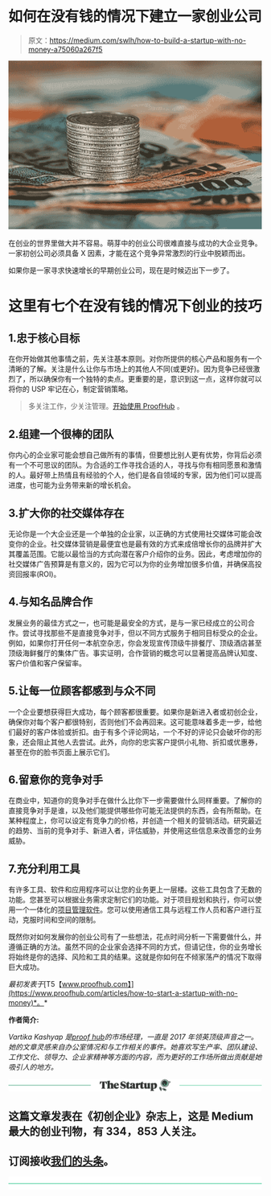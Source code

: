 # 如何在没有钱的情况下建立一家创业公司

> 原文：<https://medium.com/swlh/how-to-build-a-startup-with-no-money-a75060a267f5>

![](img/68b1ef7768f81767ffd17b7094d8df20.png)

在创业的世界里做大并不容易。萌芽中的创业公司很难直接与成功的大企业竞争。一家初创公司必须具备 X 因素，才能在这个竞争异常激烈的行业中脱颖而出。

如果你是一家寻求快速增长的早期创业公司，现在是时候迈出下一步了。

# 这里有七个在没有钱的情况下创业的技巧

## 1.忠于核心目标

在你开始做其他事情之前，先关注基本原则。对你所提供的核心产品和服务有一个清晰的了解。关注是什么让你与市场上的其他人不同(或更好)。因为竞争已经很激烈了，所以确保你有一个独特的卖点。更重要的是，意识到这一点，这样你就可以将你的 USP 牢记在心，制定营销策略。

> 多关注工作，少关注管理。[开始使用 ProofHub](http://www.proofhub.com/#utm_source=Medium&utm_medium=Referral&utm_campaign=Growth&utm_content=How%20to%20Build%20a%20Startup%20With%20No%20Money) 。

## 2.组建一个很棒的团队

你内心的企业家可能会想自己做所有的事情，但要想比别人更有优势，你背后必须有一个不可思议的团队。为合适的工作寻找合适的人，寻找与你有相同愿景和激情的人。最好带上热情且有经验的个人，他们是各自领域的专家，因为他们可以提高进度，也可能为业务带来新的增长机会。

## 3.扩大你的社交媒体存在

无论你是一个大企业还是一个单独的企业家，以正确的方式使用社交媒体可能会改变你的企业。社交媒体营销是最便宜也是最有效的方式来成倍增长你的品牌并扩大其覆盖范围。它能以最恰当的方式向潜在客户介绍你的业务。因此，考虑增加你的社交媒体广告预算是有意义的，因为它可以为你的业务增加很多价值，并确保高投资回报率(ROI)。

## 4.与知名品牌合作

发展业务的最佳方式之一，也可能是最安全的方式，是与一家已经成立的公司合作。尝试寻找那些不是直接竞争对手，但以不同方式服务于相同目标受众的企业。例如，如果你打开任何一本航空杂志，你会发现宣传顶级牛排餐厅、顶级酒店甚至顶级海鲜餐厅的集体广告。事实证明，合作营销的概念可以显著提高品牌认知度、客户价值和客户保留率。

## 5.让每一位顾客都感到与众不同

一个企业要想获得巨大成功，每个顾客都很重要。如果你是新进入者或初创企业，确保你对每个客户都很特别，否则他们不会再回来。这可能意味着多走一步，给他们最好的客户体验或折扣。由于有多个评论网站，一个不好的评论只会破坏你的形象，还会阻止其他人去尝试。此外，向你的忠实客户提供小礼物、折扣或优惠券，甚至在你的脸书页面上展示它们。

## 6.留意你的竞争对手

在商业中，知道你的竞争对手在做什么比你下一步需要做什么同样重要。了解你的直接竞争对手是谁，以及他们能提供哪些你可能无法提供的东西，会有所帮助。在某种程度上，你可以设定有竞争力的价格，并创造一个相关的营销活动。研究最近的趋势、当前的竞争对手、新进入者，评估威胁，并使用这些信息来改善您的业务威胁。

## 7.充分利用工具

有许多工具、软件和应用程序可以让您的业务更上一层楼。这些工具包含了无数的功能。您甚至可以根据业务需求定制它们的功能。对于项目规划和执行，你可以使用一个一体化的[项目管理软件](http://www.proofhub.com/#utm_source=Medium&utm_medium=Referral&utm_campaign=Growth&utm_content=How%20to%20Build%20a%20Startup%20With%20No%20Money)。您可以使用通信工具与远程工作人员和客户进行互动，克服时间和空间的限制。

既然你对如何发展你的创业公司有了一些想法，花点时间分析一下需要做什么，并遵循正确的方法。虽然不同的企业家会选择不同的方式，但请记住，你的业务增长将始终是你的选择、风险和工具的结果。这就是你如何在不倾家荡产的情况下取得巨大成功。

*最初发表于*[T5【www.proofhub.com】](https://www.proofhub.com/articles/how-to-start-a-startup-with-no-money)*。*

**作者简介:**

*Vartika Kashyap 是*[*proof hub*](http://www.proofhub.com/#utm_source=Medium&utm_medium=Referral&utm_campaign=Growth&utm_content=How%20to%20Build%20a%20Startup%20With%20No%20Money)*的市场经理，一直是 2017 年领英顶级声音之一。她的文章灵感来自办公室情况和与工作相关的事件。她喜欢写生产率、团队建设、工作文化、领导力、企业家精神等方面的内容，而为更好的工作场所做出贡献是她吸引人的地方。*

[![](img/308a8d84fb9b2fab43d66c117fcc4bb4.png)](https://medium.com/swlh)

## 这篇文章发表在《初创企业》杂志上，这是 Medium 最大的创业刊物，有 334，853 人关注。

## 订阅接收[我们的头条](http://growthsupply.com/the-startup-newsletter/)。

[![](img/b0164736ea17a63403e660de5dedf91a.png)](https://medium.com/swlh)